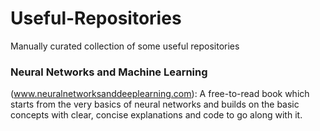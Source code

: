 # Useful-Repositories
Manually curated collection of some useful repositories

### Neural Networks and Machine Learning 
(www.neuralnetworksanddeeplearning.com): A free-to-read book which starts from the very basics of neural networks and builds on the basic concepts with clear, concise explanations and code to go along with it. 

